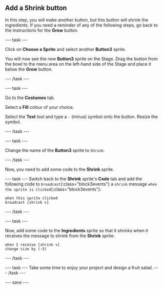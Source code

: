 ## Add a Shrink button

In this step, you will make another button, but this button will shrink the ingredients. If you need a reminder of any of the following steps, go back to the instructions for the **Grow** button.

--- task ---

Click on **Choose a Sprite** and select another **Button3** sprite.

You will now see the new **Button3** sprite on the Stage. Drag the button from the bowl to the menu area on the left-hand side of the Stage and place it below the **Grow**  button.

--- /task ---

--- task ---

Go to the **Costumes** tab. 

Select a **Fill** colour of your choice. 

Select the **Text** tool and type a `-` (minus) symbol onto the button. Resize the symbol.

--- /task ---

--- task ---

Change the name of the **Button3** sprite to `Shrink`.

--- /task ---

Now, you need to add some code to the **Shrink** sprite.

--- task ---
Switch back to the **Shrink** sprite's **Code** tab and add the following code to `broadcast`{:class="block3events"} a `shrink` message `when the sprite is clicked`{:class="block3events"}:

```blocks3
when this sprite clicked
broadcast [shrink v]
```
--- /task ---

--- task ---

Now, add some code to the **Ingredients** sprite so that it shrinks when it receives the message to shrink from the **Shrink** sprite:

```blocks3
when I receive [shrink v]
change size by (-5)
```
--- /task ---

--- task ---
Take some time to enjoy your project and design a fruit salad. 
--- /task ---

--- save ---







 




 





